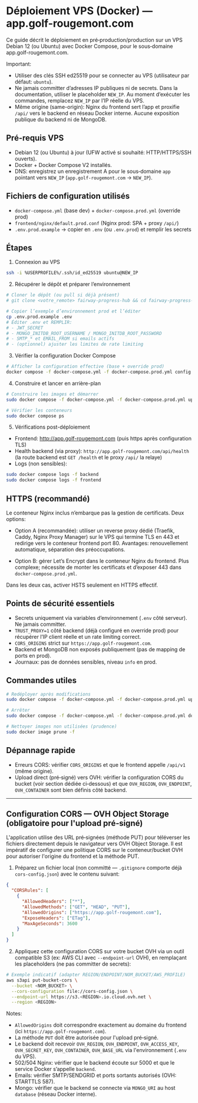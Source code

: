 # Déploiement VPS (Docker) — app.golf-rougemont.com

Ce guide décrit le déploiement en pré‑production/production sur un VPS Debian 12 (ou Ubuntu) avec Docker Compose, pour le sous‑domaine app.golf-rougemont.com.

Important:
- Utiliser des clés SSH ed25519 pour se connecter au VPS (utilisateur par défaut: `ubuntu`).
- Ne jamais committer d’adresses IP publiques ni de secrets. Dans la documentation, utiliser le placeholder `NEW_IP`. Au moment d’exécuter les commandes, remplacez `NEW_IP` par l’IP réelle du VPS.
- Même origine (same-origin): Nginx du frontend sert l’app et proxifie `/api/` vers le backend en réseau Docker interne. Aucune exposition publique du backend ni de MongoDB.

## Pré-requis VPS
- Debian 12 (ou Ubuntu) à jour (UFW activé si souhaité: HTTP/HTTPS/SSH ouverts).
- Docker + Docker Compose V2 installés.
- DNS: enregistrez un enregistrement A pour le sous‑domaine `app` pointant vers `NEW_IP` (`app.golf-rougemont.com` → `NEW_IP`).

## Fichiers de configuration utilisés
- `docker-compose.yml` (base dev) + `docker-compose.prod.yml` (override prod)
- `frontend/nginx/default.prod.conf` (Nginx prod: SPA + proxy `/api/`)
- `.env.prod.example` → copier en `.env` (ou `.env.prod`) et remplir les secrets

## Étapes

1) Connexion au VPS

```bash
ssh -i %USERPROFILE%/.ssh/id_ed25519 ubuntu@NEW_IP
```

2) Récupérer le dépôt et préparer l’environnement

```bash
# Cloner le dépôt (ou pull si déjà présent)
# git clone <votre_remote> fairway-progress-hub && cd fairway-progress-hub

# Copier l’exemple d’environnement prod et l’éditer
cp .env.prod.example .env
# Éditer .env et REMPLIR:
# - JWT_SECRET
# - MONGO_INITDB_ROOT_USERNAME / MONGO_INITDB_ROOT_PASSWORD
# - SMTP_* et EMAIL_FROM si emails actifs
# - (optionnel) ajuster les limites de rate limiting
```

3) Vérifier la configuration Docker Compose

```bash
# Afficher la configuration effective (base + override prod)
docker compose -f docker-compose.yml -f docker-compose.prod.yml config
```

4) Construire et lancer en arrière-plan

```bash
# Construire les images et démarrer
sudo docker compose -f docker-compose.yml -f docker-compose.prod.yml up -d --build

# Vérifier les conteneurs
sudo docker compose ps
```

5) Vérifications post-déploiement

- Frontend: http://app.golf-rougemont.com (puis https après configuration TLS)
- Health backend (via proxy): `http://app.golf-rougemont.com/api/health` (la route backend est `GET /health` et le proxy `/api/` la relaye)
- Logs (non sensibles):

```bash
sudo docker compose logs -f backend
sudo docker compose logs -f frontend
```

## HTTPS (recommandé)

Le conteneur Nginx inclus n’embarque pas la gestion de certificats. Deux options:

- Option A (recommandée): utiliser un reverse proxy dédié (Traefik, Caddy, Nginx Proxy Manager) sur le VPS qui termine TLS en 443 et redirige vers le conteneur frontend port 80. Avantages: renouvellement automatique, séparation des préoccupations.

- Option B: gérer Let’s Encrypt dans le conteneur Nginx du frontend. Plus complexe; nécessite de monter les certificats et d’exposer 443 dans `docker-compose.prod.yml`.

Dans les deux cas, activer HSTS seulement en HTTPS effectif.

## Points de sécurité essentiels

- Secrets uniquement via variables d’environnement (`.env` côté serveur). Ne jamais committer.
- `TRUST_PROXY=1` côté backend (déjà configuré en override prod) pour récupérer l’IP client réelle et un rate limiting correct.
- `CORS_ORIGINS` strict sur `https://app.golf-rougemont.com`.
- Backend et MongoDB non exposés publiquement (pas de mapping de ports en prod).
- Journaux: pas de données sensibles, niveau `info` en prod.

## Commandes utiles

```bash
# Redéployer après modifications
sudo docker compose -f docker-compose.yml -f docker-compose.prod.yml up -d --build

# Arrêter
sudo docker compose -f docker-compose.yml -f docker-compose.prod.yml down

# Nettoyer images non utilisées (prudence)
sudo docker image prune -f
```

## Dépannage rapide
- Erreurs CORS: vérifier `CORS_ORIGINS` et que le frontend appelle `/api/v1` (même origine).
- Upload direct (pré‑signé) vers OVH: vérifier la configuration CORS du bucket (voir section dédiée ci‑dessous) et que `OVH_REGION`, `OVH_ENDPOINT`, `OVH_CONTAINER` sont bien définis côté backend.

---

## Configuration CORS — OVH Object Storage (obligatoire pour l'upload pré‑signé)

L'application utilise des URL pré‑signées (méthode PUT) pour téléverser les fichiers directement depuis le navigateur vers OVH Object Storage. Il est impératif de configurer une politique CORS sur le conteneur/bucket OVH pour autoriser l'origine du frontend et la méthode PUT.

1) Préparez un fichier local (non committé — `.gitignore` comporte déjà `cors-config.json`) avec le contenu suivant:

```json
{
  "CORSRules": [
    {
      "AllowedHeaders": ["*"],
      "AllowedMethods": ["GET", "HEAD", "PUT"],
      "AllowedOrigins": ["https://app.golf-rougemont.com"],
      "ExposeHeaders": ["ETag"],
      "MaxAgeSeconds": 3600
    }
  ]
}
```

2) Appliquez cette configuration CORS sur votre bucket OVH via un outil compatible S3 (ex: AWS CLI avec `--endpoint-url` OVH), en remplaçant les placeholders (ne pas committer de secrets):

```bash
# Exemple indicatif (adapter REGION/ENDPOINT/NOM_BUCKET/AWS_PROFILE)
aws s3api put-bucket-cors \
  --bucket <NOM_BUCKET> \
  --cors-configuration file://cors-config.json \
  --endpoint-url https://s3.<REGION>.io.cloud.ovh.net \
  --region <REGION>
```

Notes:
- `AllowedOrigins` doit correspondre exactement au domaine du frontend (ici `https://app.golf-rougemont.com`).
- La méthode `PUT` doit être autorisée pour l'upload pré‑signé.
- Le backend doit recevoir `OVH_REGION`, `OVH_ENDPOINT`, `OVH_ACCESS_KEY`, `OVH_SECRET_KEY`, `OVH_CONTAINER`, `OVH_BASE_URL` via l'environnement (`.env` du VPS).
- 502/504 Nginx: vérifier que le backend écoute sur 5000 et que le service Docker s’appelle `backend`.
- Emails: vérifier SMTP/SENDGRID et ports sortants autorisés (OVH: STARTTLS 587).
- Mongo: vérifier que le backend se connecte via `MONGO_URI` au host `database` (réseau Docker interne).
